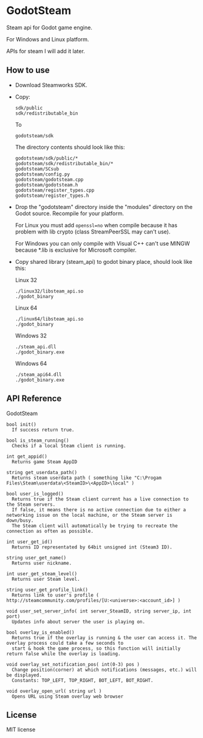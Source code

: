 # GodotSteam
Steam api for Godot game engine.

For Windows and Linux platform.

APIs for steam I will add it later.

How to use
----------
- Download Steamworks SDK.

- Copy:

  ```
  sdk/public
  sdk/redistributable_bin
  ```
  To
  ```
  godotsteam/sdk
  ```
  The directory contents should look like this:
  ```
  godotsteam/sdk/public/*
  godotsteam/sdk/redistributable_bin/*
  godotsteam/SCsub
  godotsteam/config.py
  godotsteam/godotsteam.cpp
  godotsteam/godotsteam.h
  godotsteam/register_types.cpp
  godotsteam/register_types.h
  ```
- Drop the "godotsteam" directory inside the "modules" directory on the Godot source. Recompile for your platform.

  For Linux you must add ```openssl=no``` when compile because it has problem with lib crypto (class StreamPeerSSL may can't use).
  
  For Windows you can only compile with Visual C++ can't use MINGW because *.lib is exclusive for Microsoft compiler.

- Copy shared library (steam_api) to godot binary place, should look like this:

  Linux 32
  ```
  ./linux32/libsteam_api.so
  ./godot_binary
  ```
  
  Linux 64
  ```
  ./linux64/libsteam_api.so
  ./godot_binary
  ```
  
  Windows 32
  ```
  ./steam_api.dll
  ./godot_binary.exe
  ```
  
  Windows 64
  ```
  ./steam_api64.dll
  ./godot_binary.exe
  ```

API Reference
-------------
GodotSteam
```
bool init()
  If success return true.

bool is_steam_running()
  Checks if a local Steam client is running.

int get_appid()
  Returns game Steam AppID

string get_userdata_path()
  Returns steam userdata path ( something like "C:\Progam Files\Steam\userdata\<SteamID>\<AppID>\local" )

bool user_is_logged()
  Returns true if the Steam client current has a live connection to the Steam servers.
  If false, it means there is no active connection due to either a networking issue on the local machine, or the Steam server is down/busy.
  The Steam client will automatically be trying to recreate the connection as often as possible.

int user_get_id()
  Returns ID representated by 64bit unsigned int (Steam3 ID).

string user_get_name()
  Returns user nickname.

int user_get_steam_level()
  Returns user Steam level.

string user_get_profile_link()
  Returns link to user's profile ( http://steamcommunity.com/profiles/[U:<universe>:<account_id>] )

void user_set_server_info( int server_SteamID, string server_ip, int port)
  Updates info about server the user is playing on.

bool overlay_is_enabled()
  Returns true if the overlay is running & the user can access it. The overlay process could take a few seconds to
  start & hook the game process, so this function will initially return false while the overlay is loading.

void overlay_set_notification_pos( int(0-3) pos )
  Change position(corner) at which notifications (messages, etc.) will be displayed.
  Constants: TOP_LEFT, TOP_RIGHT, BOT_LEFT, BOT_RIGHT.

void overlay_open_url( string url )
  Opens URL using Steam overlay web browser
```
License
-------------
MIT license
